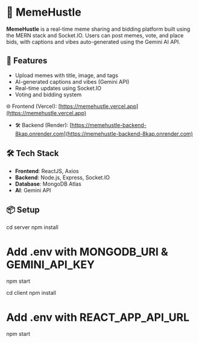 # 🧠 MemeHustle

**MemeHustle** is a real-time meme sharing and bidding platform built using the MERN stack and Socket.IO. Users can post memes, vote, and place bids, with captions and vibes auto-generated using the Gemini AI API.

## 🚀 Features

- Upload memes with title, image, and tags
- AI-generated captions and vibes (Gemini API)
- Real-time updates using Socket.IO
- Voting and bidding system

 🌐 Frontend (Vercel): [https://memehustle.vercel.app](https://memehustle.vercel.app)
- 🛠️ Backend (Render): [https://memehustle-backend-8kap.onrender.com](https://memehustle-backend-8kap.onrender.com)


## 🛠 Tech Stack

- **Frontend**: ReactJS, Axios
- **Backend**: Node.js, Express, Socket.IO
- **Database**: MongoDB Atlas
- **AI**: Gemini API

## 📦 Setup
cd server
npm install
# Add .env with MONGODB_URI & GEMINI_API_KEY
npm start

cd client
npm install
# Add .env with REACT_APP_API_URL
npm start


